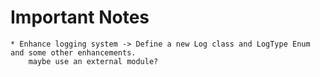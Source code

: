 # Important Notes
    * Enhance logging system -> Define a new Log class and LogType Enum and some other enhancements.
        maybe use an external module?